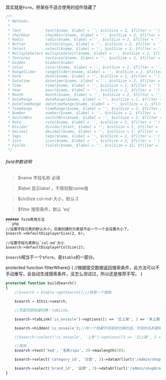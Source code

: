 其实就是`Form`，把某些不适合使用的组件隐藏了
```php
/**
 * Methods.
 *
 * Text           text($name, $label = '', $colSize = 2, $filter = '')
 * Checkbox       checkbox($name, $label = '', $colSize = 2, $filter = '')
 * Radio          radio($name, $label = '', $colSize = 2, $filter = '')
 * Button         button($type, $label = '', $colSize = 2, $filter = '')
 * Select         select($name, $label = '', $colSize = 2, $filter = '')
 * MultipleSelect multipleSelect($name, $label = '', $colSize = 2, $filter = '')
 * Textarea       textarea($name, $label = '', $colSize = 2, $filter = '')
 * Hidden         hidden($name)
 * Color          color($name, $label = '', $colSize = 2, $filter = '')
 * RangeSlider    rangeSlider($name, $label = '', $colSize = 2, $filter = '')
 * Date           date($name, $label = '', $colSize = 2, $filter = '')
 * Datetime       datetime($name, $label = '', $colSize = 2, $filter = '')
 * Time           time($name, $label = '', $colSize = 2, $filter = '')
 * Year           year($name, $label = '', $colSize = 2, $filter = '')
 * Month          month($name, $label = '', $colSize = 2, $filter = '')
 * DateRange      dateRange($name, $label = '', $colSize = 2, $filter = '')
 * DateTimeRange  datetimeRange($name, $label = '', $colSize = 2, $filter = '')
 * TimeRange      timeRange($name, $label = '', $colSize = 2, $filter = '')
 * Number         number($name, $label = '', $colSize = 2, $filter = '')
 * SwitchBtn      switchBtn($name, $label = '', $colSize = 2, $filter = '')
 * Rate           rate($name, $label = '', $colSize = 2, $filter = '')
 * Divider        divider($text, $label = '', $colSize = 2, $filter = '')
 * Decimal        decimal($name, $label = '', $colSize = 2, $filter = '')
 * Tags           tags($name, $label = '', $colSize = 2, $filter = '')
 * Icon           icon($name, $label = '', $colSize = 2, $filter = '')
 * Fields         fields($name, $label = '', $colSize = 12, $filter = '')
 */
```
###### field参数说明

>$name 字段名称 必填

>$label     显示label ，不填则取name值

>$cloSize   col-md-大小，默认:2

>$filter  搜索条件，默认 'eq'

```
###### form常用方法
```php
//设置字段元素的默认大小，后面创建的元素就不必一个一个去设置大小了。
$search->defaultDisplayerSize(2, 6);

//设置字段元素默认`col-md`大小
$search->defaultDisplayerColSize(2);
```


`$search`相当于一个`$form`，是`$table`的一部分。

protected function filterWhere()
{
     //根据提交数据返回搜索条件，此方法可以不手动重写，会自动生成搜索条件，没怎么测试过，所以还是推荐手写。
}

```php
protected function buildSearch()
{
    //$search = $table->getSearch();//获取一个搜索

    $search = $this->search;

    //页面顶部快速切换：tabLink。

    $search->tabLink('is_onsasle')->options([1 => '已上架', 2 => '未上架']);

    $search->hidden('is_onsasle');//用一个隐藏字段接收切换的值，字段的名称要和上面tabLink的一样。

    //$search->select('is_onsasle', '上架')->options([1 => '已上架', 2 => '未上架']);//或者用一个select或radio也行。

    //其他
    $search->text('kwd', '名称/spu', 3)->maxlength(20);

    $search->select('category_id', '分类', 3)->dataUrl(url('/admin/shopcategory/selectPage'), 'name');

    $search->select('brand_id', '品牌', 3)->dataUrl(url('/admin/shopbrand/selectPage'));
}

```
